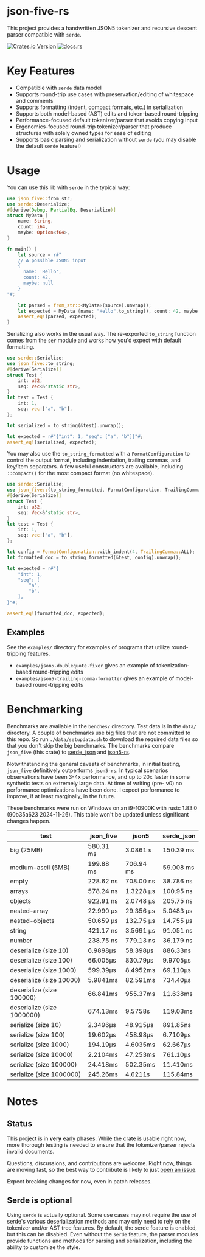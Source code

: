 # json-five-rs

This project provides a handwritten JSON5 tokenizer and recursive descent parser compatible with `serde`.

[![Crates.io Version](https://img.shields.io/crates/v/json-five)](https://crates.io/crates/json-five/) [![docs.rs](https://img.shields.io/docsrs/json-five)](https://docs.rs/json-five/latest/json_five/)

# Key Features

- Compatible with `serde` data model
- Supports round-trip use cases with preservation/editing of whitespace and comments
- Supports formatting (indent, compact formats, etc.) in serialization
- Supports both model-based (AST) edits and token-based round-tripping
- Performance-focused default tokenizer/parser that avoids copying input
- Ergonomics-focused round-trip tokenizer/parser that produce structures with solely owned types for ease of editing
- Supports basic parsing and serialization without `serde` (you may disable the default `serde` feature!)

# Usage

You can use this lib with `serde` in the typical way:
```rust
use json_five::from_str;
use serde::Deserialize;
#[derive(Debug, PartialEq, Deserialize)]
struct MyData {
    name: String,
    count: i64,
    maybe: Option<f64>,
}

fn main() {
    let source = r#"
    // A possible JSON5 input
    {
      name: 'Hello',
      count: 42,
      maybe: null
    }
"#;

    let parsed = from_str::<MyData>(source).unwrap();
    let expected = MyData {name: "Hello".to_string(), count: 42, maybe: None};
    assert_eq!(parsed, expected);
}
```

Serializing also works in the usual way. The re-exported `to_string` function comes from the `ser` module and works 
how you'd expect with default formatting.

```rust
use serde::Serialize;
use json_five::to_string;
#[derive(Serialize)]
struct Test {
    int: u32,
    seq: Vec<&'static str>,
}
let test = Test {
    int: 1,
    seq: vec!["a", "b"],
};

let serialized = to_string(&test).unwrap();

let expected = r#"{"int": 1, "seq": ["a", "b"]}"#;
assert_eq!(serialized, expected);
```

You may also use the `to_string_formatted` with a `FormatConfiguration` to control the output format, including 
indentation, trailing commas, and key/item separators. A few useful constructors are available, including 
`::compact()` for the most compact format (no whitespace).

```rust
use serde::Serialize;
use json_five::{to_string_formatted, FormatConfiguration, TrailingComma};
#[derive(Serialize)]
struct Test {
    int: u32,
    seq: Vec<&'static str>,
}
let test = Test {
    int: 1,
    seq: vec!["a", "b"],
};

let config = FormatConfiguration::with_indent(4, TrailingComma::ALL);
let formatted_doc = to_string_formatted(&test, config).unwrap();

let expected = r#"{
    "int": 1,
    "seq": [
        "a",
        "b",
    ],
}"#;

assert_eq!(formatted_doc, expected);
```

## Examples

See the `examples/` directory for examples of programs that utilize round-tripping features.

- `examples/json5-doublequote-fixer` gives an example of tokenization-based round-tripping edits
- `examples/json5-trailing-comma-formatter` gives an example of model-based round-tripping edits


# Benchmarking

Benchmarks are available in the `benches/` directory. Test data is in the `data/` directory. A couple of benchmarks use
big files that are not committed to this repo. So run `./data/setupdata.sh` to download the required data files
so that you don't skip the big benchmarks. The benchmarks compare `json_five` (this crate) to
[serde_json](https://github.com/serde-rs/json) and [json5-rs](https://github.com/callum-oakley/json5-rs).

Notwithstanding the general caveats of benchmarks, in initial testing, `json_five` definitively outperforms `json5-rs`.
In typical scenarios observations have been 3-4x performance, and up to 20x faster in some synthetic tests on extremely large data. 
At time of writing (pre- v0) no performance optimizations have been done. I expect performance to improve, 
if at least marginally, in the future.

These benchmarks were run on Windows on an i9-10900K with rustc 1.83.0 (90b35a623 2024-11-26). This table won't be updated unless significant changes happen.


| test                       | json_five | json5     | serde_json |
|----------------------------|-----------|-----------|------------|
| big (25MB)                 | 580.31 ms | 3.0861 s  | 150.39 ms  |
| medium-ascii (5MB)         | 199.88 ms | 706.94 ms | 59.008 ms  |
| empty                      | 228.62 ns | 708.00 ns | 38.786 ns  |
| arrays                     | 578.24 ns | 1.3228 µs | 100.95 ns  |
| objects                    | 922.91 ns | 2.0748 µs | 205.75 ns  |
| nested-array               | 22.990 µs | 29.356 µs | 5.0483 µs  |
| nested-objects             | 50.659 µs | 132.75 µs | 14.755 µs  |
| string                     | 421.17 ns | 3.5691 µs | 91.051 ns  |
| number                     | 238.75 ns | 779.13 ns | 36.179 ns  |
| deserialize (size 10)      | 6.9898µs  | 58.398µs  | 886.33ns   |
| deserialize (size 100)     | 66.005µs  | 830.79µs  | 9.9705µs   |
| deserialize (size 1000)    | 599.39µs  | 8.4952ms  | 69.110µs   |
| deserialize (size 10000)   | 5.9841ms  | 82.591ms  | 734.40µs   |
| deserialize (size 100000)  | 66.841ms  | 955.37ms  | 11.638ms   |
| deserialize (size 1000000) | 674.13ms  | 9.5758s   | 119.03ms   |
| serialize (size 10)        | 2.3496µs  | 48.915µs  | 891.85ns   |
| serialize (size 100)       | 19.602µs  | 458.98µs  | 6.7109µs   |
| serialize (size 1000)      | 194.19µs  | 4.6035ms  | 62.667µs   |
| serialize (size 10000)     | 2.2104ms  | 47.253ms  | 761.10µs   |
| serialize (size 100000)    | 24.418ms  | 502.35ms  | 11.410ms   |
| serialize (size 1000000)   | 245.26ms  | 4.6211s   | 115.84ms   |




# Notes

## Status

This project is in **very** early phases. While the crate is usable right now, more thorough testing is needed to 
ensure that the tokenizer/parser rejects invalid documents.

Questions, discussions, and contributions are welcome. Right now, things are moving fast, so the best way to contribute 
is likely to just [open an issue](https://github.com/spyoungtech/json-five-rs/issues).

Expect breaking changes for now, even in patch releases.

## Serde is optional

Using `serde` is actually optional. Some use cases may not require the use of serde's various deserialization methods 
and may only need to rely on the tokenizer and/or AST tree features. By default, the serde feature is enabled, 
but this can be disabled. Even without the `serde` feature, the parser modules provide functions and methods for 
parsing and serialization, including the ability to customize the style.

